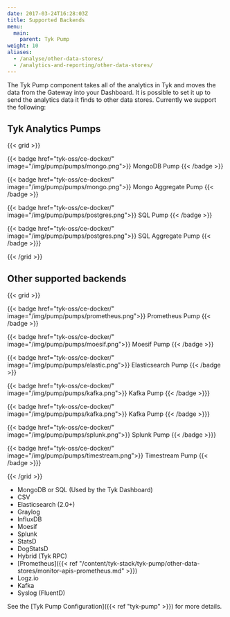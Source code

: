 ```yaml
---
date: 2017-03-24T16:28:03Z
title: Supported Backends
menu:
  main:
    parent: Tyk Pump
weight: 10 
aliases:
  - /analyse/other-data-stores/
  - /analytics-and-reporting/other-data-stores/
---
```


The Tyk Pump component takes all of the analytics in Tyk and moves the data from the Gateway into your Dashboard. It is possible to set it up to send the analytics data it finds to other data stores. Currently we support the following:

## Tyk Analytics Pumps
{{< grid >}}

{{< badge  href="tyk-oss/ce-docker/" image="/img/pump/pumps/mongo.png">}}
MongoDB Pump
{{< /badge >}}

{{< badge  href="tyk-oss/ce-docker/" image="/img/pump/pumps/mongo.png">}}
Mongo Aggregate Pump
{{< /badge >}}

{{< badge  href="tyk-oss/ce-docker/" image="/img/pump/pumps/postgres.png">}}
SQL Pump
{{< /badge >}}

{{< badge  href="tyk-oss/ce-docker/" image="/img/pump/pumps/postgres.png">}}
SQL Aggregate Pump
{{< /badge >}}}

{{< /grid >}}

## Other supported backends
{{< grid >}}

{{< badge  href="tyk-oss/ce-docker/" image="/img/pump/pumps/prometheus.png">}}
Prometheus Pump
{{< /badge >}}

{{< badge  href="tyk-oss/ce-docker/" image="/img/pump/pumps/moesif.png">}}
Moesif Pump
{{< /badge >}}

{{< badge  href="tyk-oss/ce-docker/" image="/img/pump/pumps/elastic.png">}}
Elasticsearch Pump
{{< /badge >}}

{{< badge  href="tyk-oss/ce-docker/" image="/img/pump/pumps/kafka.png">}}
Kafka Pump
{{< /badge >}}}

{{< badge  href="tyk-oss/ce-docker/" image="/img/pump/pumps/kafka.png">}}
Kafka Pump
{{< /badge >}}}

{{< badge  href="tyk-oss/ce-docker/" image="/img/pump/pumps/splunk.png">}}
Splunk Pump
{{< /badge >}}}

{{< badge  href="tyk-oss/ce-docker/" image="/img/pump/pumps/timestream.png">}}
Timestream Pump
{{< /badge >}}}

{{< /grid >}}


- MongoDB or SQL (Used by the Tyk Dashboard)
- CSV
- Elasticsearch (2.0+)
- Graylog
- InfluxDB
- Moesif
- Splunk
- StatsD
- DogStatsD
- Hybrid (Tyk RPC)
- [Prometheus]({{< ref "/content/tyk-stack/tyk-pump/other-data-stores/monitor-apis-prometheus.md" >}})
- Logz.io
- Kafka
- Syslog (FluentD)

See the [Tyk Pump Configuration]({{< ref "tyk-pump" >}}) for more details.
